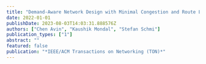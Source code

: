 ```yaml
---
title: "Demand-Aware Network Design with Minimal Congestion and Route Lengths"
date: 2022-01-01
publishDate: 2023-08-03T14:03:31.888576Z
authors: ["Chen Avin", "Kaushik Mondal", "Stefan Schmi"]
publication_types: ["1"]
abstract: ""
featured: false
publication: "*IEEE/ACM Transactions on Networking (TON)*"
---
```


